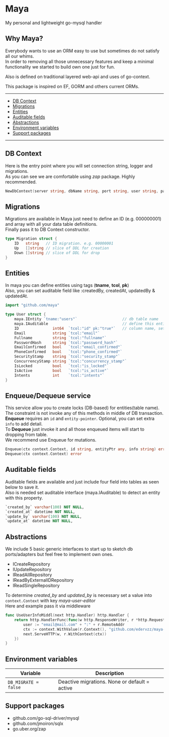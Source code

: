 # Maya
My personal and lightweight go-mysql handler

## Why Maya?
Everybody wants to use an ORM easy to use but sometimes do not satisfy all our whims.  
In order to removing all those unnecessary features and keep a minimal functionality we started to build own one just for fun.  

Also is defined on traditional layered web-api and uses of go-context.

This package is inspired on EF, GORM and others current ORMs.

---------------------------------------
- [DB Context](#db-context)
- [Migrations](#migrations)
- [Entities](#entities)
- [Auditable fields](#auditable-fields)
- [Abstractions](#abstractions)
- [Environment variables](#environment-variables)
- [Support packages](#support-packages)
---------------------------------------

## DB Context
Here is the entry point where you will set connection string, logger and migrations.  
As you can see we are comfortable using _zap_ package. Highly recommended.  
``` go
NewDbContext(server string, dbName string, port string, user string, pass string, logger *zap.Logger, migrations []Migration) *dbContext
```

## Migrations
Migrations are available in Maya just need to define an ID (e.g. 000000001) and array with all your data table definitions.  
Finally pass it to DB Context constructor.
``` go
type Migration struct {
	ID   string   // ID migration. e.g. 00000001
	Up   []string // slice of DDL for creation
	Down []string // slice of DDL for drop
}
```
## Entities
In maya you can define entities using tags (__tname__, __tcol__, __pk__)  
Also, you can set auditable field like :createdBy, createdAt, updatedBy & updatedAt.
``` go
import "github.com/maya"

type User struct {
	maya.IEntity `tname:"users"`                    // db table name
	maya.IAuditable                                 // define this entity is using auditable fields
	ID               int64  `tcol:"id" pk:"true"`   // column name, set as primary key (can be any)
	Email            string `tcol:"email"`
	Fullname         string `tcol:"fullname"`
	PasswordHash     string `tcol:"password_hash"`
	EmailConfirmed   bool   `tcol:"email_confirmed"`
	PhoneConfirmed   bool   `tcol:"phone_confirmed"`
	SecurityStamp    string `tcol:"security_stamp"`
	ConcurrencyStamp string `tcol:"concurrency_stamp"`
	IsLocked         bool   `tcol:"is_locked"`
	IsActive         bool   `tcol:"is_active"`
	Intents          int    `tcol:"intents"`
}
```

## Enqueue/Dequeue service
This service allow you to create locks (DB-based) for entities(table name). The constraint is not invoke any of this methods in middle of DB transaction.  
__Enqueue__ requires an `id` and `entity-pointer`. Optional, you can set extra `info` to add detail.  
To __Dequeue__ just invoke it and all those enqueued items will start to dropping from table.  
We recommend use Enqueue for mutations.
``` go
Enqueue(ctx context.Context, id string, entityPtr any, info string) error
Dequeue(ctx context.Context) error
```

## Auditable fields
Auditable fields are available and just include four field into tables as seen below to save it.  
Also is needed set auditable interface (maya.IAuditable) to detect an entity with this property.
``` sql
`created_by` varchar(100) NOT NULL,
`created_at` datetime NOT NULL,
`update_by` varchar(100) NOT NULL,
`update_at` datetime NOT NULL,
```

## Abstractions
We include 5 basic generic interfaces to start up to sketch db ports/adapters but feel free to implement own ones.
- ICreateRepository
- IUpdateRepository
- IReadAllRepository
- IReadByExternalIDRepository
- IReadSingleRepository

To determine _created_by_ and _updated_by_ is necessary set a value into `context.Context` with key _maya-user-editor_  
Here and example pass it via middleware
``` go
func UseUserInfoMiddl(next http.Handler) http.Handler {
	return http.HandlerFunc(func(w http.ResponseWriter, r *http.Request) {
		user := "email@mail.com" + ":" + r.RemoteAddr
		ctx := context.WithValue(r.Context(), "github.com/edervzz/maya-user-editor", user)
		next.ServeHTTP(w, r.WithContext(ctx))
	})
}
```



## Environment variables
|Variable|Description|
|--------|-----------|
|```DB_MIGRATE = false```|Deactive migrations. None or default = active|


## Support packages
- github.com/go-sql-driver/mysql
- github.com/jmoiron/sqlx
- go.uber.org/zap
